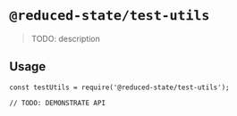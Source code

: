 # `@reduced-state/test-utils`

> TODO: description

## Usage

```
const testUtils = require('@reduced-state/test-utils');

// TODO: DEMONSTRATE API
```
